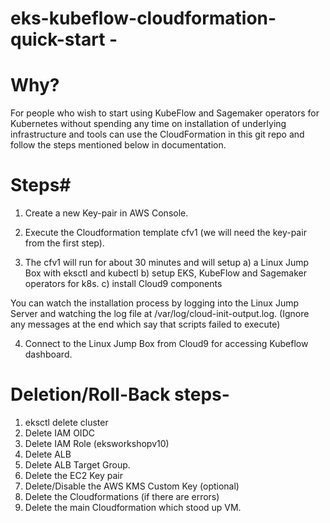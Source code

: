 # eks-kubeflow-cloudformation-quick-start -

# Why?

For people who wish to start using KubeFlow and Sagemaker operators for Kubernetes without spending any time on installation of underlying infrastructure and tools can use the CloudFormation in this git repo and follow the steps mentioned below in documentation. 

# Steps#

1) Create a new Key-pair in AWS Console. 

2) Execute the Cloudformation template cfv1 (we will need the key-pair from the first step).

3) The cfv1 will run for about 30 minutes and will setup 
        a) a Linux Jump Box with eksctl and kubectl
        b) setup EKS, KubeFlow and Sagemaker operators for k8s. 
        c) install Cloud9 components
        
You can watch the installation process by logging into the Linux Jump Server and watching the log file at /var/log/cloud-init-output.log. (Ignore any messages at the end which say that scripts failed to execute)

4) Connect to the Linux Jump Box from Cloud9 for accessing Kubeflow dashboard.

# Deletion/Roll-Back steps-

1) eksctl delete cluster
2) Delete IAM OIDC
3) Delete IAM Role (eksworkshopv10)
4) Delete ALB 
5) Delete ALB Target Group.
6) Delete the EC2 Key pair
7) Delete/Disable the AWS KMS Custom Key (optional)
8) Delete the Cloudformations (if there are errors)
9) Delete the main Cloudformation which stood up VM.
